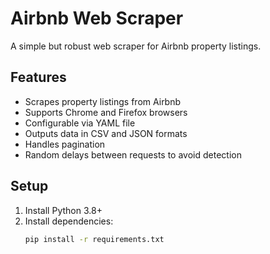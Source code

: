 # Airbnb Web Scraper

A simple but robust web scraper for Airbnb property listings.

## Features
- Scrapes property listings from Airbnb
- Supports Chrome and Firefox browsers
- Configurable via YAML file
- Outputs data in CSV and JSON formats
- Handles pagination
- Random delays between requests to avoid detection

## Setup

1. Install Python 3.8+
2. Install dependencies:
   ```bash
   pip install -r requirements.txt